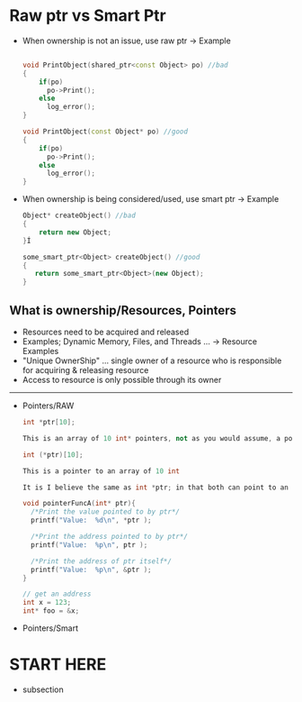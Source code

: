 # Raw ptr vs Smart Ptr   

- When ownership is not an issue, use raw ptr -> Example

    ```cpp

    void PrintObject(shared_ptr<const Object> po) //bad
    {
        if(po)
          po->Print();
        else
          log_error();
    }

    void PrintObject(const Object* po) //good
    {
        if(po)
          po->Print();
        else
          log_error();
    }

    ```

- When ownership is being considered/used, use smart ptr -> Example

    ```cpp
    Object* createObject() //bad
    {
        return new Object;
    }Í

    some_smart_ptr<Object> createObject() //good
    {
       return some_smart_ptr<Object>(new Object);
    }

    ```

## What is ownership/Resources, Pointers
- Resources need to be acquired and released
- Examples; Dynamic Memory, Files, and Threads ... -> Resource Examples
- "Unique OwnerShip" ... single owner of a resource who is responsible for acquiring & releasing resource
- Access to resource is only possible through its owner

<hr>

- Pointers/RAW   

    ```cpp
    int *ptr[10];

    This is an array of 10 int* pointers, not as you would assume, a pointer to an array of 10 ints

    int (*ptr)[10];

    This is a pointer to an array of 10 int

    It is I believe the same as int *ptr; in that both can point to an array, but the given form can ONLY point to an array of 10 ints
    ```


    ```cpp
    void pointerFuncA(int* ptr){
      /*Print the value pointed to by ptr*/
      printf("Value:  %d\n", *ptr );

      /*Print the address pointed to by ptr*/
      printf("Value:  %p\n", ptr );

      /*Print the address of ptr itself*/
      printf("Value:  %p\n", &ptr );
    }

    // get an address
    int x = 123;
    int* foo = &x;
    
    ```


- Pointers/Smart   


<!-- section template -->
# START HERE   
- subsection
